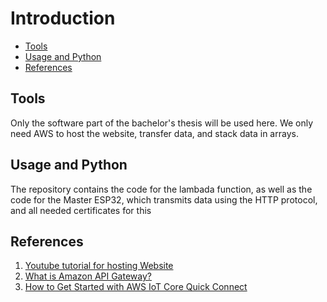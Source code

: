 # Introduction

* [Tools](#tools)
* [Usage and Python](#Usage-and-Python)
* [References](#references)

## Tools
Only the software part of the bachelor's thesis will be used here. We only need AWS to host the website, transfer data, and stack data in arrays. 

## Usage and Python
The repository contains the code for the lambada function, as well as the code for the Master ESP32, which transmits data using the HTTP protocol, and all needed certificates for this 

## References

1. [Youtube tutorial for hosting Website](https://www.youtube.com/watch?v=e6w9LwZJFIA)
2. [What is Amazon API Gateway?](https://www.youtube.com/watch?v=1XcpQHfTOvs)
3. [How to Get Started with AWS IoT Core Quick Connect](https://www.youtube.com/watch?v=6w9a6y_-T2o)
